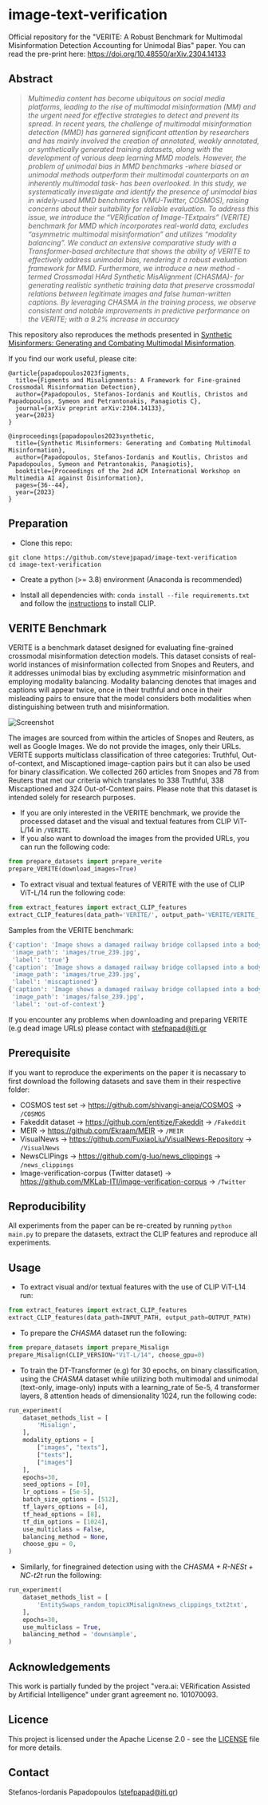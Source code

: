 # image-text-verification

Official repository for the "VERITE: A Robust Benchmark for Multimodal Misinformation Detection Accounting for Unimodal Bias" paper. You can read the pre-print here: https://doi.org/10.48550/arXiv.2304.14133

## Abstract
>*Multimedia content has become ubiquitous on social media platforms, leading to the rise of multimodal misinformation (MM) and the urgent need for effective strategies to detect and prevent its spread. In recent years, the challenge of multimodal misinformation detection (MMD) has garnered significant attention by researchers and has mainly involved the creation of annotated, weakly annotated, or synthetically generated training datasets, along with the development of various deep learning MMD models. However, the problem of unimodal bias in MMD benchmarks -where biased or unimodal methods outperform their multimodal counterparts on an inherently multimodal task- has been overlooked. In this study, we systematically investigate and identify the presence of unimodal bias in widely-used MMD benchmarks (VMU-Twitter, COSMOS), raising concerns about their suitability for reliable evaluation. To address this issue, we introduce the “VERification of Image-TExtpairs” (VERITE) benchmark for MMD which incorporates real-world data, excludes “asymmetric multimodal misinformation” and utilizes “modality balancing”. We conduct an extensive comparative study with a Transformer-based architecture that shows the ability of VERITE to effectively address unimodal bias, rendering it a robust evaluation framework for MMD. Furthermore, we introduce a new method -termed Crossmodal HArd Synthetic MisAlignment (CHASMA)- for generating realistic synthetic training data that preserve crossmodal relations between legitimate images and false human-written captions. By leveraging CHASMA in the training process, we observe consistent and notable improvements in predictive performance on the VERITE; with a 9.2% increase in accuracy*

This repository also reproduces the methods presented in [Synthetic Misinformers: Generating and Combating Multimodal Misinformation](https://dl.acm.org/doi/fullHtml/10.1145/3592572.3592842).

If you find our work useful, please cite:
```
@article{papadopoulos2023figments,
  title={Figments and Misalignments: A Framework for Fine-grained Crossmodal Misinformation Detection},
  author={Papadopoulos, Stefanos-Iordanis and Koutlis, Christos and Papadopoulos, Symeon and Petrantonakis, Panagiotis C},
  journal={arXiv preprint arXiv:2304.14133},
  year={2023}
}

@inproceedings{papadopoulos2023synthetic,
  title={Synthetic Misinformers: Generating and Combating Multimodal Misinformation},
  author={Papadopoulos, Stefanos-Iordanis and Koutlis, Christos and Papadopoulos, Symeon and Petrantonakis, Panagiotis},
  booktitle={Proceedings of the 2nd ACM International Workshop on Multimedia AI against Disinformation},
  pages={36--44},
  year={2023}
}
```

## Preparation

- Clone this repo: 
```
git clone https://github.com/stevejpapad/image-text-verification
cd image-text-verification
```

- Create a python (>= 3.8) environment (Anaconda is recommended) 

- Install all dependencies with: `conda install --file requirements.txt` and follow the [instructions](https://github.com/openai/CLIP) to install CLIP.

## VERITE Benchmark

VERITE is a benchmark dataset designed for evaluating fine-grained crossmodal misinformation detection models. This dataset consists of real-world instances of misinformation collected from Snopes and Reuters, and it addresses unimodal bias by excluding asymmetric misinformation and employing modality balancing. Modality balancing denotes that images and captions will appear twice, once in their truthful and once in their misleading pairs to ensure that the model considers both modalities when distinguishing between truth and misinformation.

![Screenshot](VERITE/verite.png)

The images are sourced from within the articles of Snopes and Reuters, as well as Google Images. We do not provide the images, only their URLs. 
VERITE supports multiclass classification of three categories: Truthful, Out-of-context, and Miscaptioned image-caption pairs but it can also be used for binary classification. 
We collected 260 articles from Snopes and 78 from Reuters that met our criteria which translates to 338 Truthful, 338 Miscaptioned and 324 Out-of-Context pairs. 
Please note that this dataset is intended solely for research purposes.

- If you are only interested in the VERITE benchmark, we provide the processed dataset and the visual and textual features from CLIP ViT-L/14 in `/VERITE`. 
- If you also want to download the images from the provided URLs, you can run the following code:
```python
from prepare_datasets import prepare_verite
prepare_VERITE(download_images=True)
```
- To extract visual and textual features of VERITE with the use of CLIP ViT-L/14 run the following code: 
```python
from extract_features import extract_CLIP_features
extract_CLIP_features(data_path='VERITE/', output_path='VERITE/VERITE_')
```

Samples from the VERITE benchmark:
```python
{'caption': 'Image shows a damaged railway bridge collapsed into a body of water in June 2020 in Murmansk, Russia.',
 'image_path': 'images/true_239.jpg',
 'label': 'true'}
{'caption': 'Image shows a damaged railway bridge collapsed into a body of water in 2022 during the Russia-Ukraine war.',
 'image_path': 'images/true_239.jpg',
 'label': 'miscaptioned'}
{'caption': 'Image shows a damaged railway bridge collapsed into a body of water in June 2020 in Murmansk, Russia.',
 'image_path': 'images/false_239.jpg',
 'label': 'out-of-context'}
```
If you encounter any problems when downloading and preparing VERITE (e.g dead image URLs) please contact with stefpapad@iti.gr

## Prerequisite
If you want to reproduce the experiments on the paper it is necassary to first download the following datasets and save them in their respective folder: 
- COSMOS test set -> https://github.com/shivangi-aneja/COSMOS -> `/COSMOS`
- Fakeddit dataset -> https://github.com/entitize/Fakeddit -> `/Fakeddit`
- MEIR -> https://github.com/Ekraam/MEIR -> `/MEIR`
- VisualNews -> https://github.com/FuxiaoLiu/VisualNews-Repository -> `/VisualNews`
- NewsCLIPings -> https://github.com/g-luo/news_clippings -> `/news_clippings`
- Image-verification-corpus (Twitter dataset) -> https://github.com/MKLab-ITI/image-verification-corpus -> `/Twitter`

## Reproducibility
All experiments from the paper can be re-created by running 
```python main.py``` 
to prepare the datasets, extract the CLIP features and reproduce all experiments. 

## Usage
- To extract visual and/or textual features with the use of CLIP ViT-L14 run:
```python
from extract_features import extract_CLIP_features
extract_CLIP_features(data_path=INPUT_PATH, output_path=OUTPUT_PATH) 
```

- To prepare the *CHASMA* dataset run the following: 
```python
from prepare_datasets import prepare_Misalign
prepare_Misalign(CLIP_VERSION="ViT-L/14", choose_gpu=0)
```

- To train the DT-Transformer (e.g) for 30 epochs, on binary classification, using the *CHASMA* dataset while utilizing both multimodal and unimodal (text-only, image-only) inputs with a learning_rate of 5e-5, 4 transformer layers, 8 attention heads of dimensionality 1024, run the following code: 
```python
run_experiment(
    dataset_methods_list = [
        'Misalign', 
    ],
    modality_options = [
        ["images", "texts"],
        ["texts"], 
        ["images"]
    ],
    epochs=30,
    seed_options = [0],
    lr_options = [5e-5],
    batch_size_options = [512],
    tf_layers_options = [4],
    tf_head_options = [8],
    tf_dim_options = [1024],
    use_multiclass = False, 
    balancing_method = None,
    choose_gpu = 0, 
)
```

- Similarly, for finegrained detection using with the *CHASMA + R-NESt + NC-t2t* run the following: 
```python
run_experiment(
    dataset_methods_list = [
        'EntitySwaps_random_topicXMisalignXnews_clippings_txt2txt',
    ],
    epochs=30,
    use_multiclass = True,
    balancing_method = 'downsample',
)
```

## Acknowledgements
This work is partially funded by the project "vera.ai: VERification Assisted by Artificial Intelligence" under grant agreement no. 101070093.

## Licence
This project is licensed under the Apache License 2.0 - see the [LICENSE](https://github.com/stevejpapad/image-text-verification/blob/master/LICENSE) file for more details.

## Contact
Stefanos-Iordanis Papadopoulos (stefpapad@iti.gr)
